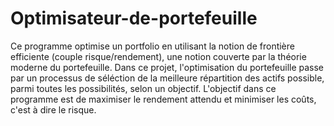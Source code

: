 # Optimisateur-de-portefeuille
Ce programme optimise un portfolio en utilisant la notion de frontière efficiente (couple risque/rendement), une notion couverte par la théorie moderne du portefeuille.    Dans ce projet, l'optimisation du portefeuille passe par un processus de séléction de la meilleure répartition des actifs possible, parmi toutes les possibilités, selon un objectif. L'objectif dans ce programme est de maximiser le rendement attendu et minimiser les coûts, c'est à dire le risque. 
